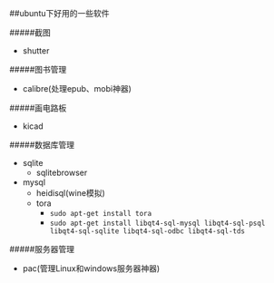 ##ubuntu下好用的一些软件

#####截图
- shutter

#####图书管理
- calibre(处理epub、mobi神器)

#####画电路板
- kicad

#####数据库管理
- sqlite
  - sqlitebrowser
- mysql
  - heidisql(wine模拟)
  - tora
    - `sudo apt-get install tora`
    - `sudo apt-get install libqt4-sql-mysql libqt4-sql-psql libqt4-sql-sqlite libqt4-sql-odbc libqt4-sql-tds`

#####服务器管理
- pac(管理Linux和windows服务器神器)

